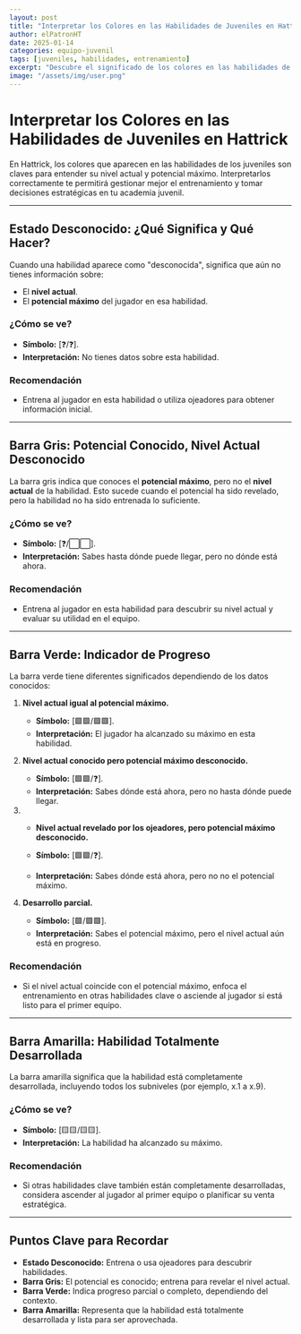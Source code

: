 ```yaml
---
layout: post
title: "Interpretar los Colores en las Habilidades de Juveniles en Hattrick"
author: elPatronHT
date: 2025-01-14
categories: equipo-juvenil
tags: [juveniles, habilidades, entrenamiento]
excerpt: "Descubre el significado de los colores en las habilidades de los juveniles y cómo utilizarlos para optimizar su desarrollo."
image: "/assets/img/user.png"
---
```


# Interpretar los Colores en las Habilidades de Juveniles en Hattrick

En Hattrick, los colores que aparecen en las habilidades de los juveniles son claves para entender su nivel actual y potencial máximo. Interpretarlos correctamente te permitirá gestionar mejor el entrenamiento y tomar decisiones estratégicas en tu academia juvenil.

---

## Estado Desconocido: ¿Qué Significa y Qué Hacer?

Cuando una habilidad aparece como "desconocida", significa que aún no tienes información sobre:

- El **nivel actual**.
- El **potencial máximo** del jugador en esa habilidad.

### ¿Cómo se ve?

- **Símbolo:** [❓/❓].
- **Interpretación:** No tienes datos sobre esta habilidad.

### Recomendación

- Entrena al jugador en esta habilidad o utiliza ojeadores para obtener información inicial.

---

## Barra Gris: Potencial Conocido, Nivel Actual Desconocido

La barra gris indica que conoces el **potencial máximo**, pero no el **nivel actual** de la habilidad. Esto sucede cuando el potencial ha sido revelado, pero la habilidad no ha sido entrenada lo suficiente.

### ¿Cómo se ve?

- **Símbolo:** [❓/⬜⬜].
- **Interpretación:** Sabes hasta dónde puede llegar, pero no dónde está ahora.

### Recomendación

- Entrena al jugador en esta habilidad para descubrir su nivel actual y evaluar su utilidad en el equipo.

---

## Barra Verde: Indicador de Progreso

La barra verde tiene diferentes significados dependiendo de los datos conocidos:

1. **Nivel actual igual al potencial máximo.**

   - **Símbolo:** [🟩🟩/🟩🟩].
   - **Interpretación:** El jugador ha alcanzado su máximo en esta habilidad.

2. **Nivel actual conocido pero potencial máximo desconocido.**

   - **Símbolo:** [🟩🟩/❓].
   - **Interpretación:** Sabes dónde está ahora, pero no hasta dónde puede llegar.

3. - **Nivel actual revelado por los ojeadores, pero potencial máximo desconocido.**

   - **Símbolo:** [🟩🟩/❓].
   - **Interpretación:** Sabes dónde está ahora, pero no no el potencial máximo.

4. **Desarrollo parcial.**
   - **Símbolo:** [🟩/🟩🟩].
   - **Interpretación:** Sabes el potencial máximo, pero el nivel actual aún está en progreso.

### Recomendación

- Si el nivel actual coincide con el potencial máximo, enfoca el entrenamiento en otras habilidades clave o asciende al jugador si está listo para el primer equipo.

---

## Barra Amarilla: Habilidad Totalmente Desarrollada

La barra amarilla significa que la habilidad está completamente desarrollada, incluyendo todos los subniveles (por ejemplo, x.1 a x.9).

### ¿Cómo se ve?

- **Símbolo:** [🟨🟨/🟨🟨].
- **Interpretación:** La habilidad ha alcanzado su máximo.

### Recomendación

- Si otras habilidades clave también están completamente desarrolladas, considera ascender al jugador al primer equipo o planificar su venta estratégica.

---

## Puntos Clave para Recordar

- **Estado Desconocido:** Entrena o usa ojeadores para descubrir habilidades.
- **Barra Gris:** El potencial es conocido; entrena para revelar el nivel actual.
- **Barra Verde:** Indica progreso parcial o completo, dependiendo del contexto.
- **Barra Amarilla:** Representa que la habilidad está totalmente desarrollada y lista para ser aprovechada.

